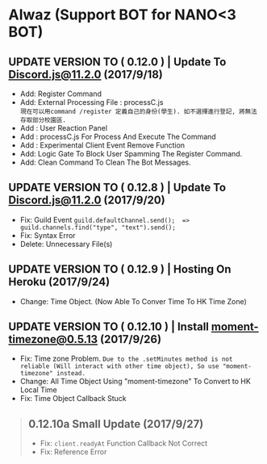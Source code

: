 # AIwaz (Support BOT for NANO<3 BOT)
## UPDATE VERSION TO ( 0.12.0 ) | Update To Discord.js@11.2.0 (2017/9/18)
- Add: Register Command
- Add: External Processing File : processC.js <br>
`現在可以用command /register 定義自己的身份(學生). 如不選擇進行登記, 將無法存取部分校園區.`
- Add : User Reaction Panel
- Add : processC.js For Process And Execute The Command
- Add : Experimental Client Event Remove Function
- Add: Logic Gate To Block User Spamming The Register Command.
- Add: Clean Command To Clean The Bot Messages.
## UPDATE VERSION TO ( 0.12.8 ) | Update To Discord.js@11.2.0 (2017/9/20)
- Fix: Guild Event  `guild.defaultChannel.send();  => guild.channels.find("type", "text").send();`
- Fix: Syntax Error
- Delete: Unnecessary File(s)
## UPDATE VERSION TO ( 0.12.9 ) | Hosting On Heroku (2017/9/24)
- Change: Time Object. (Now Able To Conver Time To HK Time Zone)
## UPDATE VERSION TO ( 0.12.10 ) | Install moment-timezone@0.5.13 (2017/9/26)
- Fix: Time zone Problem.
`Due to the .setMinutes method is not reliable (Will interact with other time object), So use "moment-timezone" instead.`
- Change: All Time Object Using "moment-timezone" To Convert to HK Local Time
- Fix: Time Object Callback Stuck
> ## 0.12.10a Small Update (2017/9/27)
> - Fix: `client.readyAt` Function Callback Not Correct
> - Fix: Reference Error

